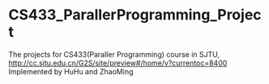 # CS433_ParallerProgramming_Project
The projects for CS433(Paraller Programming) course in SJTU, http://cc.sjtu.edu.cn/G2S/site/preview#/home/v?currentoc=8400
Implemented by HuHu and ZhaoMing
